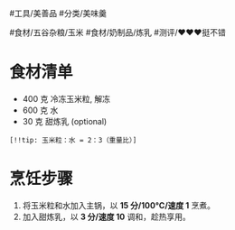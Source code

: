 #工具/美善品 
#分类/美味羹 
 
#食材/五谷杂粮/玉米 #食材/奶制品/炼乳 
#测评/❤️❤️❤️挺不错

# 食材清单

- 400 克 冷冻玉米粒, 解冻
- 600 克 水
- 30 克 甜炼乳 (optional)

`[!!tip: 玉米粒：水 = 2：3（重量比）]`

# 烹饪步骤

1. 将玉米粒和水加入主锅，以 **15 分/100°C/速度 1** 烹煮。
2. 加入甜炼乳，以 **3 分/速度 10** 调和，趁热享用。